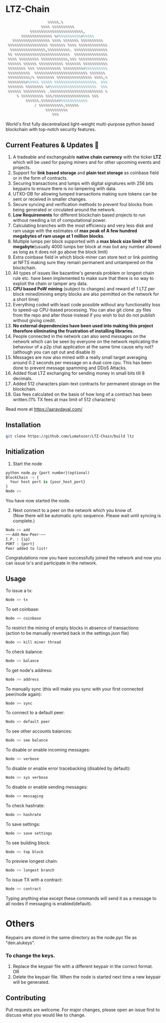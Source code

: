 # LTZ-Chain
```python
                   %%%%%.%                              
                %%%% %%%%%%%%%%                                                                   
           %%%%%%%%%%%%%%%%%%%%%%%%,                                                              
       %%%%%%%%%%%%%% %#%%%%%%%%%%#%%%%%                                                          
   %%%%%%%%%%%%%%%%% %%%% %%%%%%% %%%%%%%%%%                                                      
 %%%%%%%%%%%%%%%%%% %%%%%%% %%%% %%%%%%%%%%%%% 
  %%%%%%%%%%%%%%%%,%%%%%%%%%%. %%%%%%%%%%%%%%% 
 %% %%%%%%%%%%%%%%%%%%%%%%%%%  %%%%%%%%%%%%%%% 
 %%%% %%%%%%%%% %%%%%%%%%%%%,%%% %%%%%%%%%%%%% 
 %%%%%% %%%%%% %%%%%%%%%%% %%%%%%% %%%%%%%%%%% 
 %%%%%%%% %%% %%%%%%%%%%% %%%%%%%%%#%%%%%%%%%% 
 %%%%%%%%%%  %%%%%%%%%%%%%%%%%%%%%%%% %%%%%%%  
 %%%%%%%%%%/% %%%%%%%% %%%%%%%%%%%%%%%% %%%%,%  
 %%%%%%%%#%%%%% %%%%% %%%%%%%%%%%%%%%%%%%. %%% 
 %%%%%%% %%%%%%%% %#%%%%%%%%%%%%%%%%%%%%%  %%% 
 %%%%%% %%%%%%%%%% .%%%%%%%%%%%%%%%%%%%%%%%% % 
     % %%%%%%%%%% %%%/%%%%%%%%%%%%%%%% %%%    
         %%%%%%.%%%%%%%##%%%%%%%%%%%%         
             / %%%%%%%%%%%,%%%%%%            
                  %%%%%%%%%%                
                     %%%                                     
```

World's first fully decentralized light-weight multi-purpose python based blockchain with top-notch security features.

## Current Features & Updates 🎉
1. A tradeable and exchangeable **native chain currency** with the ticker **LTZ** which will be used for paying miners and for other upcoming events and projects.
2. Support for **link based storage** and **plain text storage** as coinbase field or in the form of contracts.
3. Securing transactions and lumps with digital signatures with 256 bits keypairs to ensure there is no tampering with data.
4. UTXO-DB for allowing lumped transactions making sure tokens can be sent or received in smaller changes.
5. Secure syncing and verification methods to prevent foul blocks from being generated or circulated around the network.
6. **Low Requirements** for different blockchain based projects to run without needing a lot of computational power.
7. Calculating branches with the most efficiency and very less disk and ram usage with the estimates of **max peak of A few hundred megabytes of ram usage at 1 million blocks**.
8. Multiple lumps per block supported with a **max block size limit of 10 megabyte**(usually 4000 lumps ber block at max but any number allowed as long as it does not go above the block limit)
9. Extra coinbase field in which block-miner can store text or link pointing at NFTS making sure they remain permanent and untampered on the blockchain.
10. All types of issues like bazantine's generals problem or longest chain rule etc. have been implemented to make sure that there is no way to exploit the chain or tamper any data.
11. **CPU based PoW mining** (subject to changes) and reward of 1 LTZ per block mined(mining empty blocks are also permitted on the network for a short time)
12. Everything coded with least code possible without any functionality loss to speed-up CPU-based processing. You can also git clone .py files from the repo and alter those instead if you wish to but do not publish without giving credit.
13. **No external dependencies have been used into making this project therefore eliminating the frustration of installing libraries.**
14. People connected in the network can also send messages on the network which can be seen by everyone on the network replicating the behaviour of a p2p chat application at the same time cause why not? (although you can opt out and disable it)
15. Messages are now also mined with a really small target averaging around 0.2 seconds per message on a dual core cpu. This has been done to prevent message spamming and DDoS Attacks.
16. Added float LTZ exchanging for sending money in small bits till 8 decimals.
17. Added 512 characters plain-text contracts for permanent storage on the blockchain.
18. Gas fees calculated on the basis of how long of a contract has been written.(1% TX fees at max limit of 512 characters)

Read more at https://aaravdayal.com/

## Installation
```bash
git clone https://github.com/Lumatozer/LTZ-Chain/build ltz
```
## Initialization
1. Start the node
```python
python node.py {port number}(optional)
BlockChain -> {
  Your host port is {your_host_port}
}
Node >>                                                                                                                                                                                                                                                                                                                                                                                                                                         
```
You have now started the node.

2. Next connect to a peer on the network which you know of.\
 (Now there will be automatic sync sequence.
Please wait until syncing is complete.)
```bash
Node >> add
~~-Add-New-Peer-~~
I.P. : {ip} 
PORT : {port}
Peer added to list!
```
Congratulations now you have successfully joined the network and now you can issue tx's and participate in the network.
## Usage
To issue a tx:
```bash
Node >> tx
```
To set coinbase:
```bash
Node >> coinbase
```
To restrict the mining of empty blocks in absence of transactions:\
(action to be manually reverted back in the settings.json file)
```bash
Node >> kill miner thread
```
To check balance:
```bash
Node >> balance
```
To get node's address:
```bash
Node >> address
```
To manually sync (this will make you sync with your first connected peer/node again):
```bash
Node >> sync
```
To connect to a default peer:
```bash
Node >> default peer
```
To see other accounts balances:
```bash
Node >> see balance
```
To disable or enable incoming messages:
```bash
Node >> verbose
```
To disable or enable error tracebacking (disabled by default):
```bash
Node >> sys verbose
```
To disable or enable sending messages:
```bash
Node >> messaging
```
To check hashrate:
```bash
Node >> hashrate
```
To save settings:
```bash
Node >> save settings
```
To see building block:
```bash
Node >> top block
```
To preview longest chain:
```bash
Node >> longest branch
```
To issue TX with a contract:
```bash
Node >> contract
```
Typing anything else except these commands will send it as a message to all nodes if messaging is enabled(default).
# Others
Keypairs are stored in the same directory as the node.pyc file as "den.alukeys".
### To change the keys.
1. Replace the keypair file with a different keypair in the correct format.\
OR
2. Delete the keypair file. When the node is started next time a new keypair will be generated.
## Contributing
Pull requests are welcome. For major changes, please open an issue first to discuss what you would like to change.